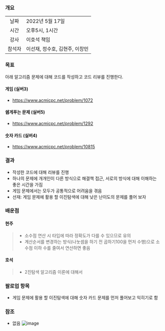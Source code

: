
### 개요
|  |  |
| :---:  | :--- |
| 날짜 | 2022년 5월 17일 |
| 시간 | 오후5시, 1시간 |
| 강사 | 이호석 책임 |
| 참석자 | 이선재, 정수호, 김현주, 이창민 |

### 목표
아래 알고리즘 문제에 대해 코드를 작성하고 코드 리뷰를 진행한다.

#### 게임 (실버3)

+ https://www.acmicpc.net/problem/1072

#### 쉡게푸는 문제 (실버5)

+ https://www.acmicpc.net/problem/1292

#### 숫자 카드 (실버4)

+ https://www.acmicpc.net/problem/10815

### 결과

+ 작성한 코드에 대해 리뷰를 진행
+ 하나의 문제에 개개인이 다른 방식으로 해결책 접근, 서로의 방식에 대해 이해하는 좋은 시간을 가짐
+ 게임 문제에서는 모두가 공통적으로 어려움을 겪음
+ 선재: 게임 문제에 활용 할 이진탐색에 대해 낮은 난이도의 문제를 풀어 보자

### 배운점

#### 현주

> * 소수점 연산 시 타입에 따라 정확도가 다를 수 있으므로 유의
> * 계산순서를 변경하는 방식(나눗셈을 하기 전 곱하기100을 먼저 수행)으로 소수점 이하 수를 줄여서 연산하면 좋음

#### 호석

> * 2진탐색 알고리즘 이론에 대해서 


### 팔로업 항목
+ 게임 문제에 활용 할 이진탐색에 대해 숫자 카드 문제를 먼저 풀어보고 익히기로 함

### 참조
+ 없음
![image](https://user-images.githubusercontent.com/6936069/168771721-78a13426-a8e0-4c78-bad5-3b6730cd28e8.png)
